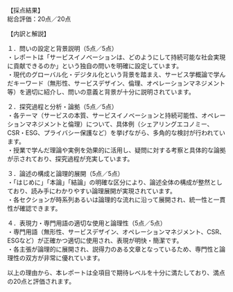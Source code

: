 【採点結果】  
総合評価：20点／20点

【内訳と解説】  

１．問いの設定と背景説明（5点／5点）  
・レポートは「サービスイノベーションは、どのようにして持続可能な社会実現に貢献できるのか」という独自の問いを明確に設定しています。  
・現代のグローバル化・デジタル化という背景を踏まえ、サービス学概論で学んだキーワード（無形性、サービスデザイン、倫理、オペレーションマネジメント等）を適切に紹介し、問いの意義と背景が十分に説明されています。  

２．探究過程と分析・論拠（5点／5点）  
・各テーマ（サービスの本質、サービスイノベーションと持続可能性、オペレーションマネジメントと倫理）について、具体例（シェアリングエコノミー、CSR・ESG、プライバシー保護など）を挙げながら、多角的な検討が行われています。  
・授業で学んだ理論や実例を効果的に活用し、疑問に対する考察と具体的な論拠が示されており、探究過程が充実しています。  

３．論述の構成と論理的展開（5点／5点）  
・「はじめに」「本論」「結論」の明確な区分により、論述全体の構成が整然としており、読み手にわかりやすい論理展開が実現されています。  
・各セクションが時系列あるいは論理的な流れに沿って展開され、統一性と一貫性が確認できます。  

４．表現力・専門用語の適切な使用と論理性（5点／5点）  
・専門用語（無形性、サービスデザイン、オペレーションマネジメント、CSR、ESGなど）が正確かつ適切に使用され、表現が明快・簡潔です。  
・各主張が論理的に展開され、説得力のある文章となっているため、専門性と論理性の双方が非常に優れています。  

以上の理由から、本レポートは全項目で期待レベルを十分に満たしており、満点の20点と評価されます。